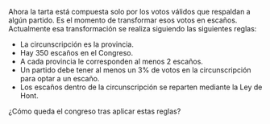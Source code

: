 Ahora la tarta está compuesta solo por los votos válidos que respaldan a algún partido. Es el momento de transformar esos votos en escaños. Actualmente esa transformación se realiza siguiendo las siguientes reglas:

* La circunscripción es la provincia.
* Hay 350 escaños en el Congreso.
* A cada provincia le corresponden al menos 2 escaños.
* Un partido debe tener al menos un 3% de votos en la circunscripción para optar a un escaño.
* Los escaños dentro de la circunscripción se reparten mediante la Ley de Hont.

¿Cómo queda el congreso tras aplicar estas reglas?

